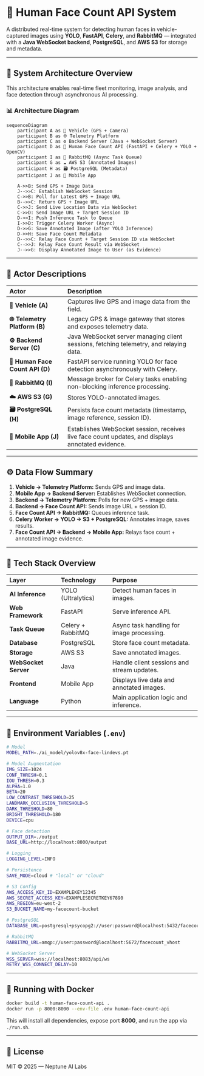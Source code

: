 # 🚀 Human Face Count API System

A distributed real-time system for detecting human faces in vehicle-captured images using **YOLO**, **FastAPI**, **Celery**, and **RabbitMQ** — integrated with a **Java WebSocket backend**, **PostgreSQL**, and **AWS S3** for storage and metadata.

---

## 🧭 System Architecture Overview

This architecture enables real-time fleet monitoring, image analysis, and face detection through asynchronous AI processing.

### 📊 Architecture Diagram

```mermaid
sequenceDiagram
    participant A as 🚗 Vehicle (GPS + Camera)
    participant B as 🌐 Telemetry Platform
    participant C as ⚙️ Backend Server (Java + WebSocket Server)
    participant D as 🤖 Human Face Count API (FastAPI + Celery + YOLO + OpenCV)
    participant I as 🐇 RabbitMQ (Async Task Queue)
    participant G as ☁️ AWS S3 (Annotated Images)
    participant H as 🗃️ PostgreSQL (Metadata)
    participant J as 📱 Mobile App

    A->>B: Send GPS + Image Data
    J-->>C: Establish WebSocket Session
    C->>B: Poll for Latest GPS + Image URL
    B-->>C: Return GPS + Image URL
    C->>J: Send Live Location Data via WebSocket
    C->>D: Send Image URL + Target Session ID
    D->>I: Push Inference Task to Queue
    I->>D: Trigger Celery Worker (Async)
    D->>G: Save Annotated Image (after YOLO Inference)
    D->>H: Save Face Count Metadata
    D-->>C: Relay Face Count + Target Session ID via WebSocket
    C-->>J: Relay Face Count Result via WebSocket
    J-->>G: Display Annotated Image to User (as Evidence)
```

---

## 🧩 Actor Descriptions

| Actor | Description |
|:------|:-------------|
| **🚗 Vehicle (A)** | Captures live GPS and image data from the field. |
| **🌐 Telemetry Platform (B)** | Legacy GPS & image gateway that stores and exposes telemetry data. |
| **⚙️ Backend Server (C)** | Java WebSocket server managing client sessions, fetching telemetry, and relaying data. |
| **🤖 Human Face Count API (D)** | FastAPI service running YOLO for face detection asynchronously with Celery. |
| **🐇 RabbitMQ (I)** | Message broker for Celery tasks enabling non-blocking inference processing. |
| **☁️ AWS S3 (G)** | Stores YOLO-annotated images. |
| **🗃️ PostgreSQL (H)** | Persists face count metadata (timestamp, image reference, session ID). |
| **📱 Mobile App (J)** | Establishes WebSocket session, receives live face count updates, and displays annotated evidence. |

---

## ⚙️ Data Flow Summary

1. **Vehicle → Telemetry Platform:** Sends GPS and image data.  
2. **Mobile App → Backend Server:** Establishes WebSocket connection.  
3. **Backend → Telemetry Platform:** Polls for new GPS + image data.  
4. **Backend → Face Count API:** Sends image URL + session ID.  
5. **Face Count API → RabbitMQ:** Queues inference task.  
6. **Celery Worker → YOLO → S3 + PostgreSQL:** Annotates image, saves results.  
7. **Face Count API → Backend → Mobile App:** Relays face count + annotated image evidence.  

---

## 🧠 Tech Stack Overview

| Layer | Technology | Purpose |
|:------|:------------|:---------|
| **AI Inference** | YOLO (Ultralytics) | Detect human faces in images. |
| **Web Framework** | FastAPI | Serve inference API. |
| **Task Queue** | Celery + RabbitMQ | Async task handling for image processing. |
| **Database** | PostgreSQL | Store face count metadata. |
| **Storage** | AWS S3 | Save annotated images. |
| **WebSocket Server** | Java | Handle client sessions and stream updates. |
| **Frontend** | Mobile App | Displays live data and annotated images. |
| **Language** | Python | Main application logic and inference. |

---

## 🔧 Environment Variables (`.env`)

```bash
# Model
MODEL_PATH=./ai_model/yolov8x-face-lindevs.pt

# Model Augmentation
IMG_SIZE=1024
CONF_THRESH=0.1
IOU_THRESH=0.3
ALPHA=1.0
BETA=20
LOW_CONTRAST_THRESHOLD=25
LANDMARK_OCCLUSION_THRESHOLD=5
DARK_THRESHOLD=80
BRIGHT_THRESHOLD=180
DEVICE=cpu

# Face detection
OUTPUT_DIR=./output
BASE_URL=http://localhost:8000/output

# Logging
LOGGING_LEVEL=INFO

# Persistence
SAVE_MODE=cloud # "local" or "cloud"

# S3 Config
AWS_ACCESS_KEY_ID=EXAMPLEKEY12345
AWS_SECRET_ACCESS_KEY=EXAMPLESECRETKEY67890
AWS_REGION=eu-west-2
S3_BUCKET_NAME=my-facecount-bucket

# PostgreSQL
DATABASE_URL=postgresql+psycopg2://user:password@localhost:5432/facecountdb

# RabbitMQ
RABBITMQ_URL=amqp://user:password@localhost:5672/facecount_vhost

# WebSocket Server
WSS_SERVER=wss://localhost:8083/api/ws
RETRY_WSS_CONNECT_DELAY=10
```

---

## 🐳 Running with Docker

```bash
docker build -t human-face-count-api .
docker run -p 8000:8000 --env-file .env human-face-count-api
```

This will install all dependencies, expose port **8000**, and run the app via `./run.sh`.

---

## 📜 License
MIT © 2025 — Neptune AI Labs
